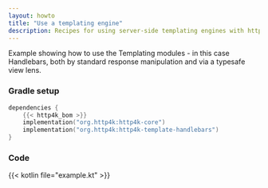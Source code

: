 ```yaml
---
layout: howto
title: "Use a templating engine"
description: Recipes for using server-side templating engines with http4k applications, including hot-reload functionality
---
```

Example showing how to use the Templating modules - in this case Handlebars, both by standard response manipulation and via a typesafe view lens.

### Gradle setup

```kotlin
dependencies {
    {{< http4k_bom >}}
    implementation("org.http4k:http4k-core")
    implementation("org.http4k:http4k-template-handlebars")
}
```

### Code

{{< kotlin file="example.kt" >}}
